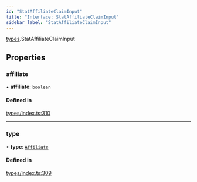 ```yaml
---
id: "StatAffiliateClaimInput"
title: "Interface: StatAffiliateClaimInput"
sidebar_label: "StatAffiliateClaimInput"
---
```


[types](../../../modules/Types/Types.md).StatAffiliateClaimInput

## Properties

### affiliate

• **affiliate**: `boolean`

#### Defined in

[types/index.ts:310](https://github.com/PolymeshAssociation/polymesh-sdk/blob/de58d40fd/src/types/index.ts#L310)

___

### type

• **type**: [`Affiliate`](../../../enums/Types/ClaimType/ClaimType.md#affiliate)

#### Defined in

[types/index.ts:309](https://github.com/PolymeshAssociation/polymesh-sdk/blob/de58d40fd/src/types/index.ts#L309)
